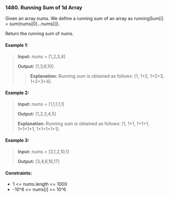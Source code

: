 ### 1480. Running Sum of 1d Array

Given an array nums. We define a running sum of an array as runningSum[i] = sum(nums[0]…nums[i]).

Return the running sum of nums.

#### Example 1:

>**Input:** nums = [1,2,3,4]
> 
>**Output:** [1,3,6,10]
>
> >**Explanation:** Running sum is obtained as follows: [1, 1+2, 1+2+3, 1+2+3+4].

#### Example 2:

>**Input:** nums = [1,1,1,1,1]
> 
>**Output:** [1,2,3,4,5]
>
>**Explanation:** Running sum is obtained as follows: [1, 1+1, 1+1+1, 1+1+1+1, 1+1+1+1+1].

#### Example 3:

>**Input:** nums = [3,1,2,10,1]
> 
>**Output:** [3,4,6,16,17]

 

#### Constraints:

 - 1 <= nums.length <= 1000
 - -10^6 <= nums[i] <= 10^6
